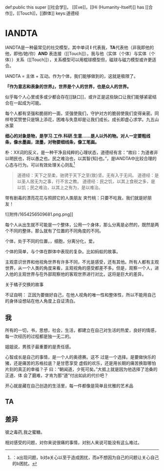def:public this super [[社会学]]， [[Eve]]，[[Hi (Humanity-Itself)]] has [[合作]]，[[Touch]]，[[群体]]
keys:道德经

# IANDTA

IANDTA是一种最常见的社交模型，其中单词 **I** 代表我，**TA**代表他（非我即他的他，即他/她/你）**AND** 表连接（[[Touch]]）。我与他（实体（个体）与实体（个体））关系（[[Touch]]），关系模型可以用棍球模型但，磁球与磁力模型或许更适合。

IANDTA  = 主体 + 互动。作为个体，我们能够做到的，这就是极限了。
 

**『作为意志和表象的世界』，世界是个人的世界，也是众人的世界。**

似乎每个人心里或多或少都会存在[[缺口]]，或许正是这些缺口让我们能够紧密结合在一起成为可能。

每个人都有坚强和脆弱的一面，坚强使我们，守护对方的脆弱使我们变得亲密。同样夸奖赞誉只是锦上添花，困难与失意却是让我们成长。成长即虚心求学。九五山水蒙


**细心的对象是物，是学习.工作.科研.生意……是人以外的物。对人一定要粗线条，像水墨画，泼墨，对物要细线条，像工笔画。**


朴：XX词的反义，是一种干净且纯粹的心理状态，道德经有言：“故曰：为道者非以明民也，将以愚之也。民之难治也，以其智{知}也。”，是IANDTA中比较合理的心态与行为。可以有效处理关心则乱[^1]

> 道德经：天下之至柔，驰骋于天下之至{致}坚。无有入于无间。
> 道德经：是以圣人居无为之事，行不言之教。
> 道德经：民之饥，以其上食税之多，是以饥；民之难治，以其上之有为，是以难治。


带有剧毒的漂亮花花与照顾它的人类朋友
夹竹桃：只要不吃我，我们就是好朋友！

![[附件/1654256509681.png.png]]


每个人从出生就不可能是一个整体，公用一个身体，那么分离是必然的，既然是两个不同的整体，那么就有了位置的不同角度的不同。

个体，处于不同的位置，，细胞，分离分化，爱。

个体的简单，与个体在群体中表现的复杂。比如蚂蚁的故事。


主观意识世界和他视角世界有许多不同，不光是感受，还有其他。所有人都有主观世界，从一个人类的角度来看，主观视角的感受都差不多。但是，观察一个人，进入他的主观世界与在外部观察他的客观世界进行对比，这将是巨大的差异。


关于橘子交换的故事



不证自明： 正因为要做好自己，在他人视角的唯一性和整体性，所以不能用自己的身体设想站在他人角度上自证清白。







## 我

所有的一切，书，思想，社会，生活，都建立在自己对生活的热爱，良好的情感，每一次经历的过程都是独一无二的。

姐姐说，男孩子最重要的是责任感。

心智成长是自己的事情，是一个人的奥德赛。这不 过是一个选择。是要做快乐的猪，还是痛苦的苏格拉底？是甘愿享受 虚假的欢乐，还是用长期的痛苦换取哪怕片刻的真正的幸福？子 曰：“朝闻道，夕死可矣。”大抵上就是因为他选择了沧桑的正道、体 会了磨难，才肯为那“道”付出如此的代价吧？

开心就是藏在自己创造的生活里，每一件都像是简单且优雅的艺术品

## TA


## 差异

彼之毒药,我之蜜糖。

相对感受的问题，对你来说很痛的事情，对别人来说可能没有这么难过。





[^1]:：a出现问题，b对a关心以至于造成困扰，而a不想因为自己的问题让关心自己的b困扰。